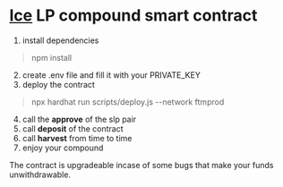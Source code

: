 # [Ice](https://popsicle.finance/) LP compound smart contract

1. install dependencies
> npm install
2. create .env file and fill it with your PRIVATE_KEY
3. deploy the contract
> npx hardhat run scripts/deploy.js --network ftmprod
4. call the **approve** of the slp pair
5. call **deposit** of the contract
6. call **harvest** from time to time
7. enjoy your compound

The contract is upgradeable incase of some bugs that make your funds unwithdrawable.